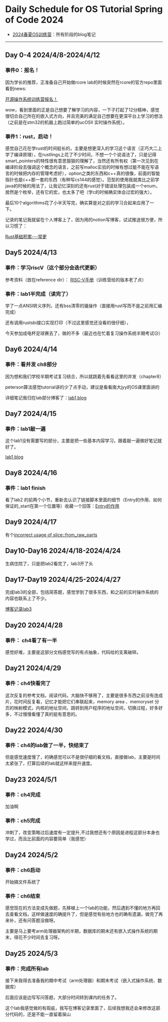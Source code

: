 # Daily Schedule for OS Tutorial Spring of Code 2024

- [2024春夏OS训练营](https://liamy.clovy.top/category/2024%E6%98%A5%E5%A4%8FOS%E8%AE%AD%E7%BB%83%E8%90%A5)：所有阶段的blog笔记

---

## Day 0-4 2024/4/8-2024/4/12

### 事件0：报名！

因为学长的推荐，正准备自己开始做rcore lab的时候突然在rcore的官方repo里面看到news:

 <u>开源操作系统训练营报名！</u>

wow，看到里面的正是自己想要了解学习的内容，一下子打起了12分精神，感觉很切合自己所在的嵌入式方向，并且完美的满足自己想要在更深平台上学习的想法（之前是在stm32的机器上跑过简单的ucOSII 实时操作系统）。

### 事件1：rust，启动！

感觉自己花在学rust的时间挺长的，主要是想更深入的学习这个语言（正巧大二上学了编译原理），在rustlings上花了不少时间，不想一个个说语法了，只是记得smart_pointers的特性很有意思狠狠的理解了，当然还有所有权（第一次见到在编译阶段去强调这个概念的语言，之前写malloc实验的时候有想过能不能在写语言的时候把内存的管理考虑好），option之类的东西和c++真的很像，前面的智能指针也是c++那一套的东西（有种写cs144的感觉）。范型的使用我就类比之前学java的时候的用法了，让我记忆深刻的还有rust对于错误处理包装成一个enum，居然是个枚举，还有它的宏，也太多了吧（学c的时候确实体会过宏的强大）。

最后10个algorithms花了小半天写完，确实算是对之前的学习合起来应用了一下。

记录的笔记我就留在个人博客上了，因为用的notion写博客，试试推送很方便，所以习惯了：

[Rust基础积累---常更](https://liamy.clovy.top/article/OS_Tutorial/rust_learn)

## Day5 2024/4/13

### 事件：学习riscV（这个部分会迭代更新）

参考资料（放在reference dir）： [RISC-V手册](http://riscvbook.com/chinese/RISC-V-Reader-Chinese-v1.pdf)（训练营给的版本老了点）

### 事件：lab1半完成（读完了）

学了一点ANSI转义序列，还有bss清零的骚操作（直接用rust写而不是之前用汇编完成）

还有调用rustsbi接口实现打印（不过这里感觉还没看的很仔细），

今天参加成电杯足球赛去了，做的不多（最近也在忙着复习操作系统半期考试😥）

## Day6 2024/4/14

### 事件：看并发 ch8部分

因为想和我们学校半期考试复习结合，所以就跳着先看看这里的并发（chapter8）

peterson算法感觉tutorial讲的少了点手动，建议是看看南大jyy的OS课里面讲的

详细笔记我归在lab部分博客了：[lab1 blog](https://liamy.clovy.top/article/OS_Tutorial/lab1)

## Day7 2024/4/15

### 事件：lab1敲一遍

这个lab1没有需要写的部分，主要是把一些基本内容学习，跟着敲一遍做好笔记就好了。

[lab1 blog](https://liamy.clovy.top/article/OS_Tutorial/lab1)

## Day8 2024/4/16

### 事件：lab1 finish

看了lab2 的前两个小节，重新去认识了链接脚本里面的细节（Entry的作用、如何保证的_start在第一个位置等）收藏一个回答：[Entry的作用](https://stackoverflow.com/questions/40606700/what-does-entry-mean-in-a-linker-script)



## Day9 2024/4/17

有个[incorrect usage of slice::from_raw_parts](https://doc.rust-lang.org/beta/core/slice/fn.from_raw_parts.html#incorrect-usage) 

## Day10-Day16 2024/4/18-2024/4/24
生病住院了，只是把lab2看完了，lab3开了头

## Day17-Day19 2024/4/25-2024/4/27

完成lab3的全部，包括简答题，感觉学到了很多东西，和之前的实时操作系统的内容也联系上了不少。

[博客记录lab3](https://liamy.clovy.top/article/OS_Tutorial/lab3)

## Day20 2024/4/28

### 事件： ch4看了有一半

感觉好难，主要是这部分文档感觉写的有点抽象，代码给的支离破碎。

## Day21 2024/4/29

### 事件：ch4快看完了

这次反复的参考文档，阅读代码，大脑快不够用了，主要是很多东西之前没有连成片，花时间反复看，记忆才能把它们串联起来，memory area 、memoryset 分页的映射模式，内核的地址空间，跳转到用户程序的地址空间，切换过程，好多好多，不过慢慢看懂了真的挺有意思的。

## Day22 2024/4/30

### 事件：ch4的lab做了一半，快结束了

但是感觉速度慢了，的确感觉可以不是很仔细的看文档，直接做lab，主要是时间太紧张了，打算后续的lab就这样来提升速度。

## Day23 2024/5/1

### 事件：ch4完成

加油啊

### 事件：ch5完成

冲刺了，改变策略过后速度有一定提升,不过我想还有个原因是进程这部分本身也学过，而且比前面的内容要简单（我感觉）

## Day24 2024/5/2

### 事件：ch6启动

开始搞文件系统了

### 事件：ch6结束

感觉现在的方法变成先做题，先移植上一个lab的功能，然后遇到不懂的地方再回去查看文档，这样做速度的确提升了，但是感觉有些地方也的确有遗漏，做完了再来补，还有问答题没做呀。

主要是马上要考arm处理器架构的半期，数据库的期末还有嵌入式操作系统的期末，得花不少时间去复习呀。



## Day25 2024/5/3

### 事件：完成所有lab

接下来我得去准备我的期中考试（arm处理器）和期末考试（嵌入式操作系统、数据库）

后面应该是边写写问答题，大部分时间转到课内的任务了。

这个lab我感觉做的有瑕疵，我写在博客记录里面了，后续我想我还会来修改这部分代码的，还是不能一直留着屎山
